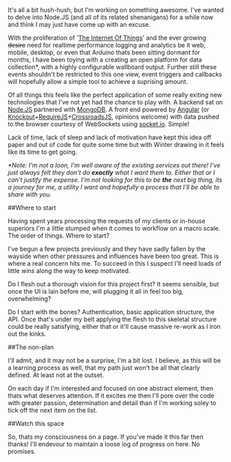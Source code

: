 It's all a bit hush-hush, but I'm working on something awesome. I've wanted to delve into Node.JS (and all of its related shenanigans) for a while now and think I may just have come up with an excuse.

With the proliferation of '[The Internet Of Things](http://en.wikipedia.org/wiki/Internet_of_Things)' and the ever growing <del>desire</del> need for realtime performance logging and analytics be it web, mobile, desktop, or even that Arduino thats been sitting dormant for months, I have been toying with a creating an open platform for data collection\*, with a highly configurable wallboard output. Further still these events shouldn't be restricted to this one view, event triggers and callbacks will hopefully allow a simple tool to achieve a suprising amount.

Of all things this feels like the perfect application of some really exiting new technologies that I've not yet had the chance to play with. A backend sat on [Node.JS](http://nodejs.org) partnered with [MongoDB](http://www.mongodb.org/). A front end powered by [Angular](https://angularjs.org/) (or [Knockout](http://knockoutjs.com/)+[RequireJS](http://requirejs.org/)+[CrossroadsJS](http://millermedeiros.github.io/crossroads.js/), opinions welcome) with data pushed to the browser courtesy of WebSockets using [socket.io](http://socket.io/). Simple!

Lack of time, lack of sleep and lack of motivation have kept this idea off paper and out of code for quite some time but with Winter drawing in it feels like its time to get going.

*\*Note: I'm not a loon, I'm well aware of the existing services out there! I've just always felt they don't do **exactly** what I want them to. Either that or I can't justify the expense. I'm not looking for this to be **the** next big thing, its a journey for me, a utility I want and hopefully a process that I'll be able to share with you.*

##Where to start

Having spent years processing the requests of my clients or in-house superiors I'm a little stumped when it comes to workflow on a macro scale. The order of things. Where to start?

I've begun a few projects previously and they have sadly fallen by the wayside when other pressures and influences have been too great. This is where a real concern hits me. To succeed in this I suspect I'll need loads of little *wins* along the way to keep motivated.

Do I flesh out a thorough vision for this project first? It seems sensible, but once the UI is lain before me, will plugging it all in feel too big, overwhelming?

Do I start with the bones? Authentication, basic application structure, the API. Once that's under my belt applying the flesh to this skeletal structure could be really satisfying, either that or it'll cause massive re-work as I iron out the kinks.

##The non-plan

I'll admit, and it may not be a surprise, I'm a bit lost. I believe, as this will be a learning process as well, that my path just won't be all that clearly defined. At least not at the outset.

On each day if I'm interested and focused on one abstract element, then thats what deserves attention. If it excites me then I'll pore over the code with greater passion, determination and detail than if I'm working soley to tick off the next item on the list.


##Watch this space

So, thats my consciousness on a page. If you've made it this far then thanks! I'll endevour to maintain a loose log of progress on here. No promises.
